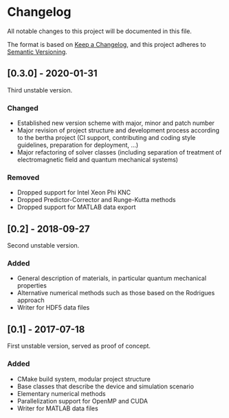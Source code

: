# Changelog

All notable changes to this project will be documented in this file.

The format is based on
[Keep a Changelog](https://keepachangelog.com/en/1.0.0/),
and this project adheres to
[Semantic Versioning](https://semver.org/spec/v2.0.0.html).

## [0.3.0] - 2020-01-31

Third unstable version.

### Changed
 - Established new version scheme with major, minor and patch number
 - Major revision of project structure and development process according to
   the bertha project (CI support, contributing and coding style guidelines,
   preparation for deployment, ...)
 - Major refactoring of solver classes (including separation of treatment
   of electromagnetic field and quantum mechanical systems)

### Removed
 - Dropped support for Intel Xeon Phi KNC
 - Dropped Predictor-Corrector and Runge-Kutta methods
 - Dropped support for MATLAB data export

## [0.2] - 2018-09-27

Second unstable version.

### Added
 - General description of materials, in particular quantum mechanical
   properties
 - Alternative numerical methods such as those based on the Rodrigues approach
 - Writer for HDF5 data files

## [0.1] - 2017-07-18

First unstable version, served as proof of concept.

### Added
 - CMake build system, modular project structure
 - Base classes that describe the device and simulation scenario
 - Elementary numerical methods
 - Parallelization support for OpenMP and CUDA
 - Writer for MATLAB data files
